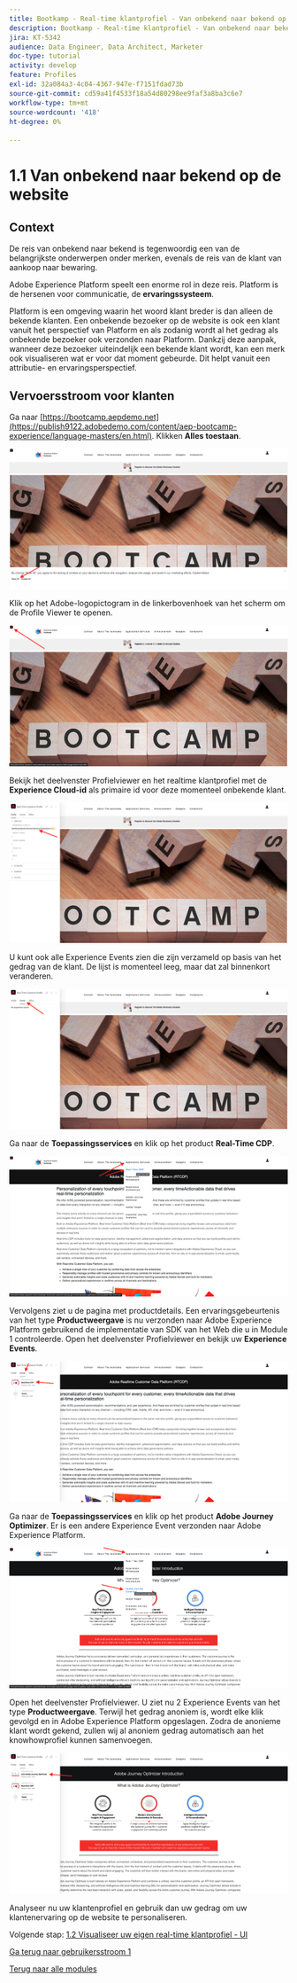 ```yaml
---
title: Bootkamp - Real-time klantprofiel - Van onbekend naar bekend op de website
description: Bootkamp - Real-time klantprofiel - Van onbekend naar bekend op de website
jira: KT-5342
audience: Data Engineer, Data Architect, Marketer
doc-type: tutorial
activity: develop
feature: Profiles
exl-id: 32a084a3-4c04-4367-947e-f7151fdad73b
source-git-commit: cd59a41f4533f18a54d80298ee9faf3a8ba3c6e7
workflow-type: tm+mt
source-wordcount: '418'
ht-degree: 0%

---
```


# 1.1 Van onbekend naar bekend op de website

## Context

De reis van onbekend naar bekend is tegenwoordig een van de belangrijkste onderwerpen onder merken, evenals de reis van de klant van aankoop naar bewaring.

Adobe Experience Platform speelt een enorme rol in deze reis. Platform is de hersenen voor communicatie, de **ervaringssysteem**.

Platform is een omgeving waarin het woord klant breder is dan alleen de bekende klanten. Een onbekende bezoeker op de website is ook een klant vanuit het perspectief van Platform en als zodanig wordt al het gedrag als onbekende bezoeker ook verzonden naar Platform. Dankzij deze aanpak, wanneer deze bezoeker uiteindelijk een bekende klant wordt, kan een merk ook visualiseren wat er voor dat moment gebeurde. Dit helpt vanuit een attributie- en ervaringsperspectief.

## Vervoersstroom voor klanten

Ga naar [https://bootcamp.aepdemo.net](https://publish9122.adobedemo.com/content/aep-bootcamp-experience/language-masters/en.html). Klikken **Alles toestaan**.

![DSN](./images/web8.png)

Klik op het Adobe-logopictogram in de linkerbovenhoek van het scherm om de Profile Viewer te openen.

![Demo](./images/pv1.png)

Bekijk het deelvenster Profielviewer en het realtime klantprofiel met de **Experience Cloud-id** als primaire id voor deze momenteel onbekende klant.

![Demo](./images/pv2.png)

U kunt ook alle Experience Events zien die zijn verzameld op basis van het gedrag van de klant. De lijst is momenteel leeg, maar dat zal binnenkort veranderen.

![Demo](./images/pv3.png)

Ga naar de **Toepassingsservices** en klik op het product **Real-Time CDP**.

![Demo](./images/pv4.png)

Vervolgens ziet u de pagina met productdetails. Een ervaringsgebeurtenis van het type **Productweergave** is nu verzonden naar Adobe Experience Platform gebruikend de implementatie van SDK van het Web die u in Module 1 controleerde. Open het deelvenster Profielviewer en bekijk uw **Experience Events**.

![Demo](./images/pv5.png)

Ga naar de **Toepassingsservices** en klik op het product **Adobe Journey Optimizer**. Er is een andere Experience Event verzonden naar Adobe Experience Platform.

![Demo](./images/pv7.png)

Open het deelvenster Profielviewer. U ziet nu 2 Experience Events van het type **Productweergave**. Terwijl het gedrag anoniem is, wordt elke klik gevolgd en in Adobe Experience Platform opgeslagen. Zodra de anonieme klant wordt gekend, zullen wij al anoniem gedrag automatisch aan het knowhowprofiel kunnen samenvoegen.

![Demo](./images/pv8.png)

Analyseer nu uw klantenprofiel en gebruik dan uw gedrag om uw klantenervaring op de website te personaliseren.

Volgende stap: [1.2 Visualiseer uw eigen real-time klantprofiel - UI](./ex2.md)

[Ga terug naar gebruikersstroom 1](./uc1.md)

[Terug naar alle modules](../../overview.md)

